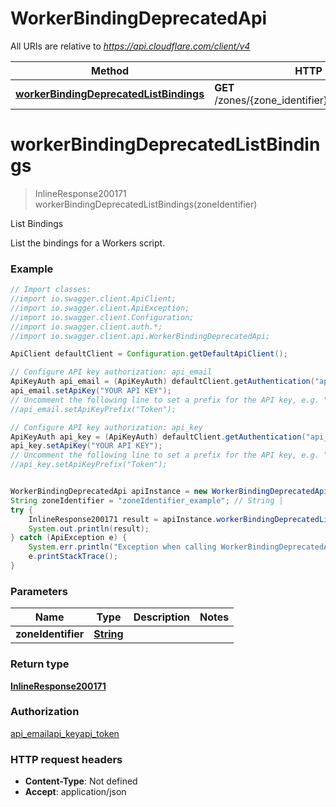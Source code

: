 # WorkerBindingDeprecatedApi

All URIs are relative to *https://api.cloudflare.com/client/v4*

Method | HTTP request | Description
------------- | ------------- | -------------
[**workerBindingDeprecatedListBindings**](WorkerBindingDeprecatedApi.md#workerBindingDeprecatedListBindings) | **GET** /zones/{zone_identifier}/workers/script/bindings | List Bindings

<a name="workerBindingDeprecatedListBindings"></a>
# **workerBindingDeprecatedListBindings**
> InlineResponse200171 workerBindingDeprecatedListBindings(zoneIdentifier)

List Bindings

List the bindings for a Workers script.

### Example
```java
// Import classes:
//import io.swagger.client.ApiClient;
//import io.swagger.client.ApiException;
//import io.swagger.client.Configuration;
//import io.swagger.client.auth.*;
//import io.swagger.client.api.WorkerBindingDeprecatedApi;

ApiClient defaultClient = Configuration.getDefaultApiClient();

// Configure API key authorization: api_email
ApiKeyAuth api_email = (ApiKeyAuth) defaultClient.getAuthentication("api_email");
api_email.setApiKey("YOUR API KEY");
// Uncomment the following line to set a prefix for the API key, e.g. "Token" (defaults to null)
//api_email.setApiKeyPrefix("Token");

// Configure API key authorization: api_key
ApiKeyAuth api_key = (ApiKeyAuth) defaultClient.getAuthentication("api_key");
api_key.setApiKey("YOUR API KEY");
// Uncomment the following line to set a prefix for the API key, e.g. "Token" (defaults to null)
//api_key.setApiKeyPrefix("Token");


WorkerBindingDeprecatedApi apiInstance = new WorkerBindingDeprecatedApi();
String zoneIdentifier = "zoneIdentifier_example"; // String | 
try {
    InlineResponse200171 result = apiInstance.workerBindingDeprecatedListBindings(zoneIdentifier);
    System.out.println(result);
} catch (ApiException e) {
    System.err.println("Exception when calling WorkerBindingDeprecatedApi#workerBindingDeprecatedListBindings");
    e.printStackTrace();
}
```

### Parameters

Name | Type | Description  | Notes
------------- | ------------- | ------------- | -------------
 **zoneIdentifier** | [**String**](.md)|  |

### Return type

[**InlineResponse200171**](InlineResponse200171.md)

### Authorization

[api_email](../README.md#api_email)[api_key](../README.md#api_key)[api_token](../README.md#api_token)

### HTTP request headers

 - **Content-Type**: Not defined
 - **Accept**: application/json

